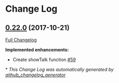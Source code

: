 # Change Log

## [0.22.0](https://github.com/devopsdays/devopsdays-cli/tree/0.22.0) (2017-10-21)
[Full Changelog](https://github.com/devopsdays/devopsdays-cli/compare/0.21.0...0.22.0)

**Implemented enhancements:**

- Create showTalk function [\#59](https://github.com/devopsdays/devopsdays-cli/issues/59)



\* *This Change Log was automatically generated by [github_changelog_generator](https://github.com/skywinder/Github-Changelog-Generator)*